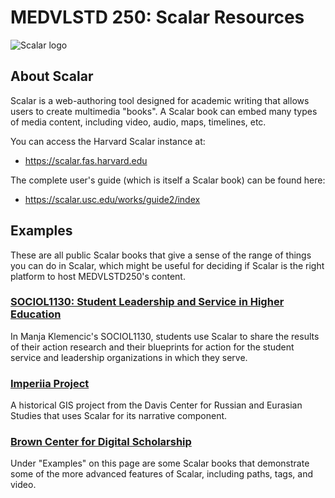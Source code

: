 # MEDVLSTD 250: Scalar Resources

![Scalar logo](https://researchdata.wisc.edu/wp-content/uploads/2018/12/Scalar.png)

## About Scalar

Scalar is a web-authoring tool designed for academic writing that allows users to create multimedia "books". A Scalar book can embed many types of media content, including video, audio, maps, timelines, etc.

You can access the Harvard Scalar instance at:
- https://scalar.fas.harvard.edu

The complete user's guide (which is itself a Scalar book) can be found here:
- https://scalar.usc.edu/works/guide2/index

## Examples

These are all public Scalar books that give a sense of the range of things you can do in Scalar, which might be useful for deciding if Scalar is the right platform to host MEDVLSTD250's content.

### [SOCIOL1130: Student Leadership and Service in Higher Education](https://scalar.fas.harvard.edu/studentpower/index)

In Manja Klemencic's SOCIOL1130, students use Scalar to share the results of their action research and their blueprints for action for the student service and leadership organizations in which they serve.

### [Imperiia Project](https://scalar.fas.harvard.edu/imperiia/index)

A historical GIS project from the Davis Center for Russian and Eurasian Studies that uses Scalar for its narrative component.

### [Brown Center for Digital Scholarship](https://library.brown.edu/create/cds/workshops/workshop-scalar/)

Under "Examples" on this page are some Scalar books that demonstrate some of the more advanced features of Scalar, including paths, tags, and video.
